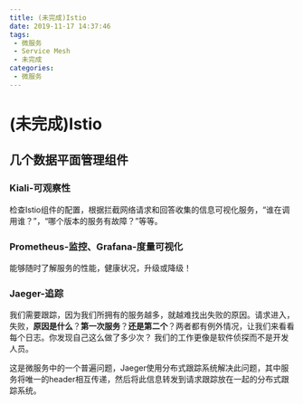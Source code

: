 ```yaml
---
title: (未完成)Istio
date: 2019-11-17 14:37:46
tags: 
 - 微服务
 - Service Mesh
 - 未完成
categories: 
 - 微服务
---
```

# (未完成)Istio

## 几个数据平面管理组件

### Kiali-可观察性

检查Istio组件的配置，根据拦截网络请求和回答收集的信息可视化服务，“谁在调用谁？”，“哪个版本的服务有故障？”等等。

### Prometheus-监控、Grafana-度量可视化

能够随时了解服务的性能，健康状况，升级或降级！

### Jaeger-追踪

我们需要跟踪，因为我们所拥有的服务越多，就越难找出失败的原因。请求进入，失败，**原因是什么**？**第一次服务**？**还是第二个**？两者都有例外情况，让我们来看看每个日志。你发现自己这么做了多少次？ 我们的工作更像是软件侦探而不是开发人员。

这是微服务中的一个普遍问题，Jaeger使用分布式跟踪系统解决此问题，其中服务将唯一的header相互传递，然后将此信息转发到请求跟踪放在一起的分布式跟踪系统。
